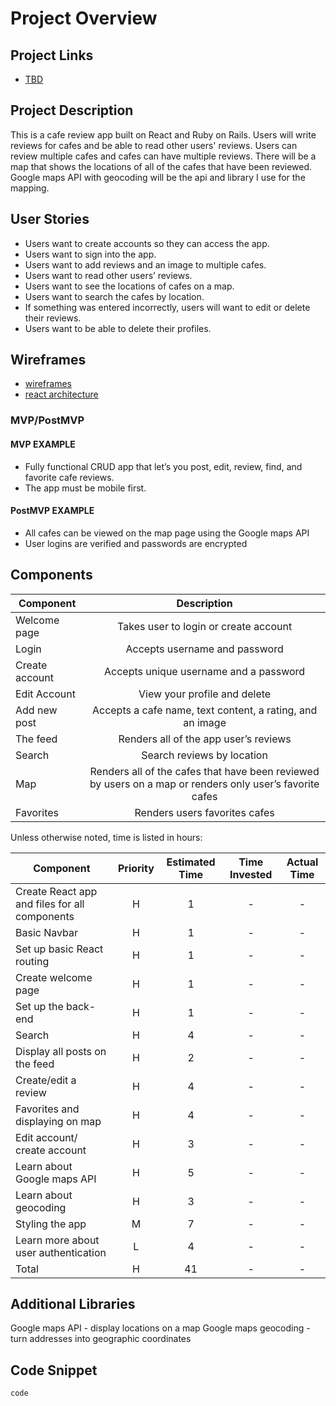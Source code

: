 # Project Overview

## Project Links

- [TBD](https://answer10.web.app/)

## Project Description

This is a cafe review app built on React and Ruby on Rails. Users will write reviews for cafes and be able to read other users' reviews. Users can review multiple cafes and cafes can have multiple reviews. There will be a map that shows the locations of all of the cafes that have been reviewed. Google maps API with geocoding will be the api and library I use for the mapping. 

## User Stories
- Users want to create accounts so they can access the app.
- Users want to sign into the app.
- Users want to add reviews and an image to multiple cafes.
- Users want to read other users’ reviews.
- Users want to see the locations of cafes on a map.
- Users want to search the cafes by location.
- If something was entered incorrectly, users will want to edit or delete their reviews.
- Users want to be able to delete their profiles.


## Wireframes

- [wireframes](https://i.imgur.com/pw2rGer.png)
- [react architecture](https://i.imgur.com/SWHzVxL.png)


### MVP/PostMVP 

#### MVP EXAMPLE
- Fully functional CRUD app that let’s you post, edit, review, find, and favorite cafe reviews.
- The app must be mobile first.

#### PostMVP EXAMPLE

- All cafes can be viewed on the map page using the Google maps API
- User logins are verified and passwords are encrypted

## Components

| Component | Description | 
| --- | :---: |  
| Welcome page | Takes user to login or create account | 
| Login | Accepts username and password | 
| Create account | Accepts unique username and a password |
| Edit Account | View your profile and delete |
| Add new post | Accepts a cafe name, text content, a rating, and an image |
| The feed | Renders all of the app user’s reviews |
| Search | Search reviews by location |
| Map | Renders all of the cafes that have been reviewed by users on a map or renders only user’s favorite cafes|
| Favorites | Renders users favorites cafes |


Unless otherwise noted, time is listed in hours:

| Component | Priority | Estimated Time | Time Invested | Actual Time |
| --- | :---: |  :---: | :---: | :---: |
| Create React app and files for all components | H | 1 |  - | - |
| Basic Navbar  | H | 1 | - | - |
| Set up basic React routing | H | 1 | - | - |
| Create welcome page | H | 1 | - | - |
| Set up the back-end | H | 1 |- | - |
| Search | H | 4 | - | - |
| Display all posts on the feed | H | 2 | - | - |
| Create/edit a review | H | 4 | - | - |
| Favorites and displaying on map | H | 4 | - | - |
| Edit account/ create account | H | 3 | - | - |
| Learn about Google maps API | H | 5 | - | - |
| Learn about geocoding | H | 3 | - | - |
| Styling the app | M | 7 | - | - |
| Learn more about user authentication | L | 4 | - | - |
| Total | H | 41 | - | - |

## Additional Libraries
Google maps API - display locations on a map
Google maps geocoding - turn addresses into geographic coordinates

## Code Snippet
```
code
```
